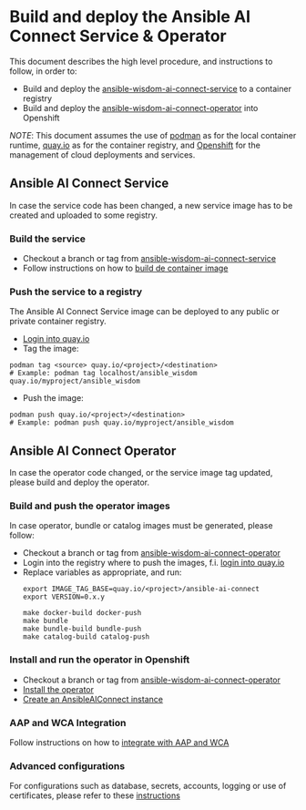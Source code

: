 # Build and deploy the Ansible AI Connect Service & Operator

This document describes the high level procedure, and instructions to follow, in order to:
- Build and deploy the [ansible-wisdom-ai-connect-service](https://github.com/ansible/ansible-ai-connect-service) to a container registry
- Build and deploy the [ansible-wisdom-ai-connect-operator](https://github.com/ansible/ansible-ai-connect-operator) into Openshift

_NOTE_: This document assumes the use of [podman](https://podman.io/) as for the local container runtime, 
[quay.io](https://quay.io/) as for the container registry, 
and [Openshift](https://www.redhat.com/en/technologies/cloud-computing/openshift) for the management of cloud deployments and services.

## Ansible AI Connect Service

In case the service code has been changed, a new service image has to be created and uploaded to some registry. 

### Build the service

- Checkout a branch or tag from [ansible-wisdom-ai-connect-service](https://github.com/ansible/ansible-ai-connect-service)
- Follow instructions on how to [build de container image](https://github.com/ansible/ansible-ai-connect-service?tab=readme-ov-file#running-the-django-application-standalone-from-container)

### Push the service to a registry

The Ansible AI Connect Service image can be deployed to any public or private container registry.

- [Login into quay.io](https://quay.io/tutorial/)
- Tag the image:
```
podman tag <source> quay.io/<project>/<destination>
# Example: podman tag localhost/ansible_wisdom quay.io/myproject/ansible_wisdom
```
- Push the image:
```
podman push quay.io/<project>/<destination>
# Example: podman push quay.io/myproject/ansible_wisdom
```

## Ansible AI Connect Operator

In case the operator code changed, or the service image tag updated, please build and deploy the operator.

### Build and push the operator images

In case operator, bundle or catalog images must be generated, please follow:

- Checkout a branch or tag from [ansible-wisdom-ai-connect-operator](https://github.com/ansible/ansible-ai-connect-operator)
- Login into the registry where to push the images, f.i. [login into quay.io](https://quay.io/tutorial/) 
- Replace variables as appropriate, and run:
  ```
  export IMAGE_TAG_BASE=quay.io/<project>/ansible-ai-connect
  export VERSION=0.x.y
  
  make docker-build docker-push
  make bundle
  make bundle-build bundle-push
  make catalog-build catalog-push
  ```

### Install and run the operator in Openshift

- Checkout a branch or tag from [ansible-wisdom-ai-connect-operator](https://github.com/ansible/ansible-ai-connect-operator)
- [Install the operator](running-on-openshift-cluster.md)
- [Create an AnsibleAIConnect instance](running-on-openshift-cluster.md#create-an-ansibleaiconnect-instance)

### AAP and WCA Integration

Follow instructions on how to [integrate with AAP and WCA](aap-wca-integrations.md)

### Advanced configurations

For configurations such as database, secrets, accounts, logging or use of certificates, please refer to these [instructions](../README.md#advanced-configuration)
